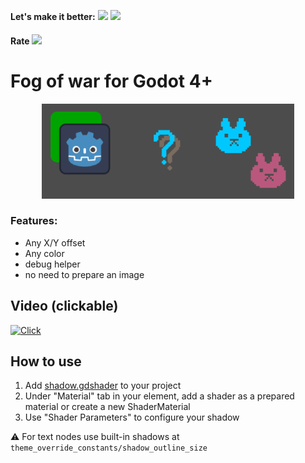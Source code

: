 __Let's make it better:__ [<img src="https://img.shields.io/github/issues/tabmk/godot-2d-shadow-shader">](https://github.com/TABmk/godot-2d-shadow-shader/issues?q=is%3Aopen+is%3Aissue) [<img src="https://img.shields.io/github/issues-pr/tabmk/godot-2d-shadow-shader">](https://github.com/TABmk/godot-2d-shadow-shader/pulls?q=is%3Aopen+is%3Apr)

#### __Rate__ [<img src="https://img.shields.io/github/stars/tabmk/godot-2d-shadow-shader?style=social">](https://github.com/TABmk/godot-2d-shadow-shader)

# Fog of war for Godot 4+

<p align="center">
<img width="80%" src="./preview/1.png">
</p>

### Features:
- Any X/Y offset
- Any color
- debug helper
- no need to prepare an image

## Video (clickable)

[![Click](https://img.youtube.com/vi/PBE6ZlaGigI/0.jpg)](https://www.youtube.com/watch?v=PBE6ZlaGigI)

## How to use
1) Add [shadow.gdshader](https://github.com/TABmk/godot-2d-shadow-shader/blob/master/shadow.gdshader) to your project
2) Under "Material" tab in your element, add a shader as a prepared material or create a new ShaderMaterial
3) Use "Shader Parameters" to configure your shadow

⚠️ For text nodes use built-in shadows at `theme_override_constants/shadow_outline_size`
